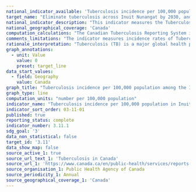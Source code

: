 ```yaml
---
national_indicator_available: 'Tuberculosis incidence per 100,000 population in Inuit Nunangat'
target_name: "Eliminate tuberculosis across Inuit Nunangat by 2030, and reducing the incidence of active tuberculosis by at least 50% by 2025"
national_indicator_description: "This indicator measures the Tuberculosis incidence rate per 100,000 population in Inuit Nunangat"
national_geographical_coverage: 'Canada' 
computation_calculations: "The Canadian Tuberculosis Reporting System is a case-based surveillance system that maintains non-nominal data on people diagnosed with active TB disease in Canada. Data are collected annually from the provinces and territories, analyzed by the Public Health Agency of Canada and validated by each province and territory."
comments_limitations: "The indicator measures incidence rates of Tuberculosis among the Inuit population rather than the Inuit Nunangat region."
rationale_interpretation: "Tuberculosis (TB) is a major global health problem that affected an estimated 10 million people worldwide in 2017. Incidence rates among the Inuit population have consistently been higher than any other population subgroup since 2007."
graph_annotations:
  - unit: Value
    value: 0
    preset: target_line
data_start_values:
  - field: Geography
    value: Canada
graph_title: "Tuberculosis incidence per 100,000 population among the Inuit population"
graph_type: line
computation_units: "number per 100,000 population"
indicator_name: "Tuberculosis incidence per 100,000 population in Inuit Nunangat"
indicator_sort_order: 03-11-01
published: true
reporting_status: complete
indicator_number: 3.11.1
sdg_goal: '3'
data_non_statistical: false
target_id: '3.11'
data_show_map: false
source_active_1: true
source_url_text_1: 'Tuberculosis in Canada'
source_url_1: 'https://www.canada.ca/en/public-health/services/reports-publications/canada-communicable-disease-report-ccdr/monthly-issue/2019-45/issue-2-february-7-2019/article-4-tuberculosis-in-canada.html'
source_organisation_1: Public Health Agency of Canada
source_periodicity_1: Annual
source_geographical_coverage_1: 'Canada'
---
```

